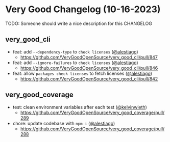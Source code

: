 # Very Good Changelog (10-16-2023)

TODO: Someone should write a nice description for this CHANGELOG

## very_good_cli
- feat: add `--dependency-type` to `check licenses` ([@alestiago](https://github.com/alestiago))
	- https://github.com/VeryGoodOpenSource/very_good_cli/pull/847
- feat: add `--ignore-failures` to `check licenses` ([@alestiago](https://github.com/alestiago))
	- https://github.com/VeryGoodOpenSource/very_good_cli/pull/846
- feat: allow `packages check licenses` to fetch licenses ([@alestiago](https://github.com/alestiago))
	- https://github.com/VeryGoodOpenSource/very_good_cli/pull/842

## very_good_coverage
- test: clean environment variables after each test ([@kelvinwieth](https://github.com/kelvinwieth))
	- https://github.com/VeryGoodOpenSource/very_good_coverage/pull/289
- chore: update codebase with `npm i` ([@alestiago](https://github.com/alestiago))
	- https://github.com/VeryGoodOpenSource/very_good_coverage/pull/288
